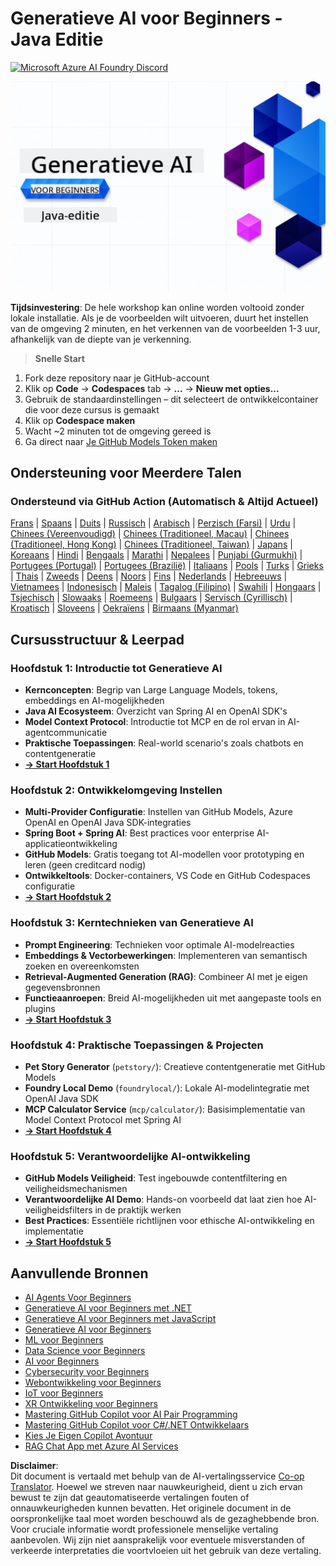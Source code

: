 <!--
CO_OP_TRANSLATOR_METADATA:
{
  "original_hash": "ff95bb9d60ecd46e1a2215e341062967",
  "translation_date": "2025-07-26T17:36:05+00:00",
  "source_file": "README.md",
  "language_code": "nl"
}
-->
# Generatieve AI voor Beginners - Java Editie
[![Microsoft Azure AI Foundry Discord](https://dcbadge.limes.pink/api/server/ByRwuEEgH4)](https://discord.com/invite/ByRwuEEgH4)

![Generatieve AI voor Beginners - Java Editie](../../translated_images/beg-genai-series.61edc4a6b2cc54284fa2d70eda26dc0ca2669e26e49655b842ea799cd6e16d2a.nl.png)

**Tijdsinvestering**: De hele workshop kan online worden voltooid zonder lokale installatie. Als je de voorbeelden wilt uitvoeren, duurt het instellen van de omgeving 2 minuten, en het verkennen van de voorbeelden 1-3 uur, afhankelijk van de diepte van je verkenning.

> **Snelle Start**

1. Fork deze repository naar je GitHub-account
2. Klik op **Code** → **Codespaces** tab → **...** → **Nieuw met opties...**
3. Gebruik de standaardinstellingen – dit selecteert de ontwikkelcontainer die voor deze cursus is gemaakt
4. Klik op **Codespace maken**
5. Wacht ~2 minuten tot de omgeving gereed is
6. Ga direct naar [Je GitHub Models Token maken](./02-SetupDevEnvironment/README.md#step-2-create-a-github-personal-access-token)

## Ondersteuning voor Meerdere Talen

### Ondersteund via GitHub Action (Automatisch & Altijd Actueel)

[Frans](../fr/README.md) | [Spaans](../es/README.md) | [Duits](../de/README.md) | [Russisch](../ru/README.md) | [Arabisch](../ar/README.md) | [Perzisch (Farsi)](../fa/README.md) | [Urdu](../ur/README.md) | [Chinees (Vereenvoudigd)](../zh/README.md) | [Chinees (Traditioneel, Macau)](../mo/README.md) | [Chinees (Traditioneel, Hong Kong)](../hk/README.md) | [Chinees (Traditioneel, Taiwan)](../tw/README.md) | [Japans](../ja/README.md) | [Koreaans](../ko/README.md) | [Hindi](../hi/README.md) | [Bengaals](../bn/README.md) | [Marathi](../mr/README.md) | [Nepalees](../ne/README.md) | [Punjabi (Gurmukhi)](../pa/README.md) | [Portugees (Portugal)](../pt/README.md) | [Portugees (Brazilië)](../br/README.md) | [Italiaans](../it/README.md) | [Pools](../pl/README.md) | [Turks](../tr/README.md) | [Grieks](../el/README.md) | [Thais](../th/README.md) | [Zweeds](../sv/README.md) | [Deens](../da/README.md) | [Noors](../no/README.md) | [Fins](../fi/README.md) | [Nederlands](./README.md) | [Hebreeuws](../he/README.md) | [Vietnamees](../vi/README.md) | [Indonesisch](../id/README.md) | [Maleis](../ms/README.md) | [Tagalog (Filipino)](../tl/README.md) | [Swahili](../sw/README.md) | [Hongaars](../hu/README.md) | [Tsjechisch](../cs/README.md) | [Slowaaks](../sk/README.md) | [Roemeens](../ro/README.md) | [Bulgaars](../bg/README.md) | [Servisch (Cyrillisch)](../sr/README.md) | [Kroatisch](../hr/README.md) | [Sloveens](../sl/README.md) | [Oekraïens](../uk/README.md) | [Birmaans (Myanmar)](../my/README.md)

## Cursusstructuur & Leerpad

### **Hoofdstuk 1: Introductie tot Generatieve AI**
- **Kernconcepten**: Begrip van Large Language Models, tokens, embeddings en AI-mogelijkheden
- **Java AI Ecosysteem**: Overzicht van Spring AI en OpenAI SDK's
- **Model Context Protocol**: Introductie tot MCP en de rol ervan in AI-agentcommunicatie
- **Praktische Toepassingen**: Real-world scenario's zoals chatbots en contentgeneratie
- **[→ Start Hoofdstuk 1](./01-IntroToGenAI/README.md)**

### **Hoofdstuk 2: Ontwikkelomgeving Instellen**
- **Multi-Provider Configuratie**: Instellen van GitHub Models, Azure OpenAI en OpenAI Java SDK-integraties
- **Spring Boot + Spring AI**: Best practices voor enterprise AI-applicatieontwikkeling
- **GitHub Models**: Gratis toegang tot AI-modellen voor prototyping en leren (geen creditcard nodig)
- **Ontwikkeltools**: Docker-containers, VS Code en GitHub Codespaces configuratie
- **[→ Start Hoofdstuk 2](./02-SetupDevEnvironment/README.md)**

### **Hoofdstuk 3: Kerntechnieken van Generatieve AI**
- **Prompt Engineering**: Technieken voor optimale AI-modelreacties
- **Embeddings & Vectorbewerkingen**: Implementeren van semantisch zoeken en overeenkomsten
- **Retrieval-Augmented Generation (RAG)**: Combineer AI met je eigen gegevensbronnen
- **Functieaanroepen**: Breid AI-mogelijkheden uit met aangepaste tools en plugins
- **[→ Start Hoofdstuk 3](./03-CoreGenerativeAITechniques/README.md)**

### **Hoofdstuk 4: Praktische Toepassingen & Projecten**
- **Pet Story Generator** (`petstory/`): Creatieve contentgeneratie met GitHub Models
- **Foundry Local Demo** (`foundrylocal/`): Lokale AI-modelintegratie met OpenAI Java SDK
- **MCP Calculator Service** (`mcp/calculator/`): Basisimplementatie van Model Context Protocol met Spring AI
- **[→ Start Hoofdstuk 4](./04-PracticalSamples/README.md)**

### **Hoofdstuk 5: Verantwoordelijke AI-ontwikkeling**
- **GitHub Models Veiligheid**: Test ingebouwde contentfiltering en veiligheidsmechanismen
- **Verantwoordelijke AI Demo**: Hands-on voorbeeld dat laat zien hoe AI-veiligheidsfilters in de praktijk werken
- **Best Practices**: Essentiële richtlijnen voor ethische AI-ontwikkeling en implementatie
- **[→ Start Hoofdstuk 5](./05-ResponsibleGenAI/README.md)**

## Aanvullende Bronnen

- [AI Agents Voor Beginners](https://github.com/microsoft/ai-agents-for-beginners)
- [Generatieve AI voor Beginners met .NET](https://github.com/microsoft/Generative-AI-for-beginners-dotnet)
- [Generatieve AI voor Beginners met JavaScript](https://github.com/microsoft/generative-ai-with-javascript)
- [Generatieve AI voor Beginners](https://github.com/microsoft/generative-ai-for-beginners)
- [ML voor Beginners](https://aka.ms/ml-beginners)
- [Data Science voor Beginners](https://aka.ms/datascience-beginners)
- [AI voor Beginners](https://aka.ms/ai-beginners)
- [Cybersecurity voor Beginners](https://github.com/microsoft/Security-101)
- [Webontwikkeling voor Beginners](https://aka.ms/webdev-beginners)
- [IoT voor Beginners](https://aka.ms/iot-beginners)
- [XR Ontwikkeling voor Beginners](https://github.com/microsoft/xr-development-for-beginners)
- [Mastering GitHub Copilot voor AI Pair Programming](https://aka.ms/GitHubCopilotAI)
- [Mastering GitHub Copilot voor C#/.NET Ontwikkelaars](https://github.com/microsoft/mastering-github-copilot-for-dotnet-csharp-developers)
- [Kies Je Eigen Copilot Avontuur](https://github.com/microsoft/CopilotAdventures)
- [RAG Chat App met Azure AI Services](https://github.com/Azure-Samples/azure-search-openai-demo-java)

**Disclaimer**:  
Dit document is vertaald met behulp van de AI-vertalingsservice [Co-op Translator](https://github.com/Azure/co-op-translator). Hoewel we streven naar nauwkeurigheid, dient u zich ervan bewust te zijn dat geautomatiseerde vertalingen fouten of onnauwkeurigheden kunnen bevatten. Het originele document in de oorspronkelijke taal moet worden beschouwd als de gezaghebbende bron. Voor cruciale informatie wordt professionele menselijke vertaling aanbevolen. Wij zijn niet aansprakelijk voor eventuele misverstanden of verkeerde interpretaties die voortvloeien uit het gebruik van deze vertaling.